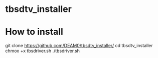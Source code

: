 # tbsdtv_installer

# How to install
git clone https://github.com/DEAM0/tbsdtv_installer/
cd tbsdtv_installer
chmox +x tbsdriver.sh
./tbsdriver.sh
